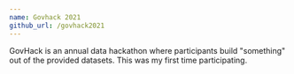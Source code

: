 ```yaml
---
name: Govhack 2021
github_url: /govhack2021
---
```

GovHack is an annual data hackathon where participants build "something" out of the provided datasets. This was my first time participating.
